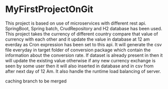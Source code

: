 # MyFirstProjectOnGit

This project is based on use of microservices with different rest api. SpringBoot, Spring batch, CrudRepository and H2 database has been used. This project takes the currency of
different country compare that value of currency with each other and it update the value in database at 12 am everday as Cron expression has been set to this api. 
It will generate the csv file everyday in target folder of conversion package which contain the information about the conversion rate. If dataset is already present in 
then it will update the existing value otherwise if any new currency exchange is seen by some user then it will also inserted in database and in csv from after next day of 12 Am.
It also handle the runtime load balancing of server.


caching branch to be merged
